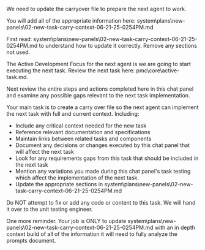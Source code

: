 We need to update the carryover file to prepare the next agent to work.  

You will add all of the appropriate information here:
system\plans\new-panels\02-new-task-carry-context-06-21-25-0254PM.md

First read: system\plans\new-panels\02-new-task-carry-context-06-21-25-0254PM.md to understand how to update it correctly. Remove any sections not used.

The Active Development Focus for the next agent is we are going to start executing the next task. Review the next task here: pmc\core\active-task.md. 

Next review the entire steps and actions completed here in this chat panel and examine any possible gaps relevant to the next task implementation.

Your main task is to create a carry over file so the next agent can implement the next task with full and current context. Including:
   - Include any critical context needed for the new task
   - Reference relevant documentation and specifications
   - Maintain links between related tasks and components
   - Document any decisions or changes executed by this chat panel that will affect the next task
   - Look for any requirements gaps from this task that should be included in the next task
   - Mention any variations you made during this chat panel's task testing which affect the implementation of the next task.
   - Update the appropriate sections in system\plans\new-panels\02-new-task-carry-context-06-21-25-0254PM.md

Do NOT attempt to fix or add any code or content to this task. We will hand it over to the unit testing engineer.  

One more reminder. Your job is ONLY to update system\plans\new-panels\02-new-task-carry-context-06-21-25-0254PM.md with an in depth context build of all of the information it will need to fully analyze the prompts document.